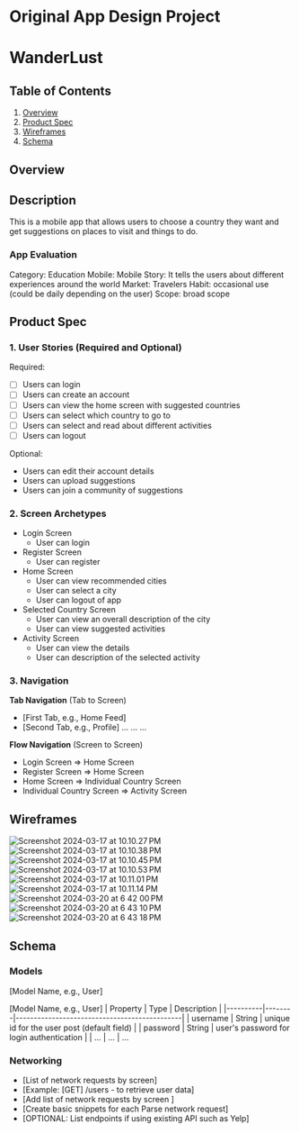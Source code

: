 # Original App Design Project

# WanderLust

## Table of Contents
1. [Overview](#Overview)
2. [Product Spec](#Product-Spec)
3. [Wireframes](#Wireframes)
5. [Schema](#Schema)

## Overview

## Description
This is a mobile app that allows users to choose a country they want and get suggestions on places to visit and things to do.

### App Evaluation

Category: Education
Mobile: Mobile
Story: It tells the users about different experiences around the world
Market: Travelers
Habit: occasional use (could be daily depending on the user)
Scope: broad scope

## Product Spec
### 1. User Stories (Required and Optional)
Required:
- [ ] Users can login 
- [ ] Users can create an account
- [ ] Users can view the home screen with suggested countries
- [ ] Users can select which country to go to
- [ ] Users can select and read about different activities
- [ ] Users can logout

Optional:
- Users can edit their account details
- Users can upload suggestions
- Users can join a community of suggestions

### 2. Screen Archetypes
* Login Screen
    * User can login
* Register Screen
    * User can register
* Home Screen
    * User can view recommended cities
    * User can select a city
    * User can logout of app
* Selected Country Screen
    * User can view an overall description of the city
    * User can view suggested activities
* Activity Screen
    * User can view the details
    * User can description of the selected activity


### 3. Navigation
**Tab Navigation** (Tab to Screen)
- [First Tab, e.g., Home Feed]
- [Second Tab, e.g., Profile]
...
...
...

**Flow Navigation** (Screen to Screen)
* Login Screen
=> Home Screen
* Register Screen
=> Home Screen
* Home Screen
=> Individual Country Screen
* Individual Country Screen
=> Activity Screen


## Wireframes
![Screenshot 2024-03-17 at 10.10.27 PM](https://hackmd.io/_uploads/S17kmXHCa.png)
![Screenshot 2024-03-17 at 10.10.38 PM](https://hackmd.io/_uploads/SkX17QSAT.png)
![Screenshot 2024-03-17 at 10.10.45 PM](https://hackmd.io/_uploads/ByXyX7B06.png)
![Screenshot 2024-03-17 at 10.10.53 PM](https://hackmd.io/_uploads/SkQymQrRa.png)
![Screenshot 2024-03-17 at 10.11.01 PM](https://hackmd.io/_uploads/SJEymXBAa.png)
![Screenshot 2024-03-17 at 10.11.14 PM](https://hackmd.io/_uploads/rJXyX7SRa.png)
![Screenshot 2024-03-20 at 6 42 00 PM](https://github.com/eddymarg/WanderLust/assets/114369011/4a9d2695-0875-4ea8-bd30-426b9214950a)
![Screenshot 2024-03-20 at 6 43 10 PM](https://github.com/eddymarg/WanderLust/assets/114369011/66a200d8-7f09-4cef-b1d8-89976795dfe4)
![Screenshot 2024-03-20 at 6 43 18 PM](https://github.com/eddymarg/WanderLust/assets/114369011/56bcbc54-f490-477b-96ef-adf91bde0532)



## Schema
### Models
[Model Name, e.g., User]

[Model Name, e.g., User]
| Property | Type   | Description                                  |
|----------|--------|----------------------------------------------|
| username | String | unique id for the user post (default field)   |
| password | String | user's password for login authentication      |
| ...      | ...    | ...                          

### Networking
- [List of network requests by screen]
- [Example: [GET] /users - to retrieve user data]
- [Add list of network requests by screen ]
- [Create basic snippets for each Parse network request]
- [OPTIONAL: List endpoints if using existing API such as Yelp]


